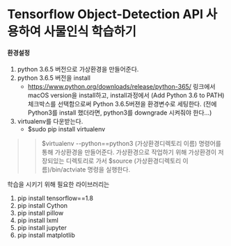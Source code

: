 
# Tensorflow Object-Detection API 사용하여 사물인식 학습하기

####  환경설정

1. python 3.6.5 버전으로 가상환경을 만들어준다.
  1. python 3.6.5 버전을 install
     - https://www.python.org/downloads/release/python-365/ 링크에서 macOS version을 install하고, 
install과정에서 (Add Python 3.6 to PATH) 체크박스를 선택함으로써 Python 3.6.5버젼을 환경변수로 세팅한다. (전에 Python3를 install 했더라면, python3를 downgrade 시켜줘야 한다...)
  2. virtualenv를 다운받는다.
     - $sudo pip install virtualenv
>   >  $virtualenv --python==python3 (가상환경디렉토리 이름)  명령어를 통해 가상환경을 만들어준다.
>   >  가상환경으로 작업하기 위해 가상환경이 저장되있는 디렉토리로 가서  $source (가상환경디렉토리 이름)/bin/actviate 명령을 실행한다.




학습을 시키기 위해 필요한 라이브러리는
1. pip install tensorflow==1.8
2. pip install Cython
3. pip install pillow
4. pip install lxml
5. pip install jupyter
6. pip install matplotlib
